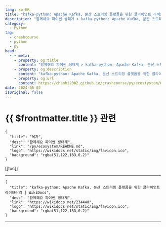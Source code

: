 ```yaml
---
lang: ko-KR
title: "kafka-python: Apache Kafka, 분산 스트리밍 플랫폼을 위한 클라이언트 라이브러리"
description: "함께해요 파이썬 생태계 > kafka-python: Apache Kafka, 분산 스트리밍 플랫폼을 위한 클라이언트 라이브러리"
category:
  - Python
tag: 
  - crashcourse
  - python
  - py
head:
  - - meta:
    - property: og:title
      content: "함께해요 파이썬 생태계 > kafka-python: Apache Kafka, 분산 스트리밍 플랫폼을 위한 클라이언트 라이브러리"
    - property: og:description
      content: "kafka-python: Apache Kafka, 분산 스트리밍 플랫폼을 위한 클라이언트 라이브러리"
    - property: og:url
      content: https://chanhi2002.github.io/crashcourse/py/ecostystem/07/kafka-python.html
date: 2024-05-02
isOriginal: false
---
```


# {{ $frontmatter.title }} 관련

```component VPCard
{
  "title": "목차",
  "desc": "함께해요 파이썬 생태계",
  "link": "/py/ecosystem/README.md",
  "logo": "https://wikidocs.net/static/img/favicon.ico",
  "background": "rgba(51,122,183,0.2)"
}
```

[[toc]]

---

```component VPCard
{
  "title": "kafka-python: Apache Kafka, 분산 스트리밍 플랫폼을 위한 클라이언트 라이브러리 | WikiDocs",
  "desc": "함께해요 파이썬 생태계",
  "link": "https://wikidocs.net/234448",
  "logo": "https://wikidocs.net/static/img/favicon.ico",
  "background": "rgba(51,122,183,0.2)"
}
```

<!-- TODO: 작성 -->

---

<TagLinks />